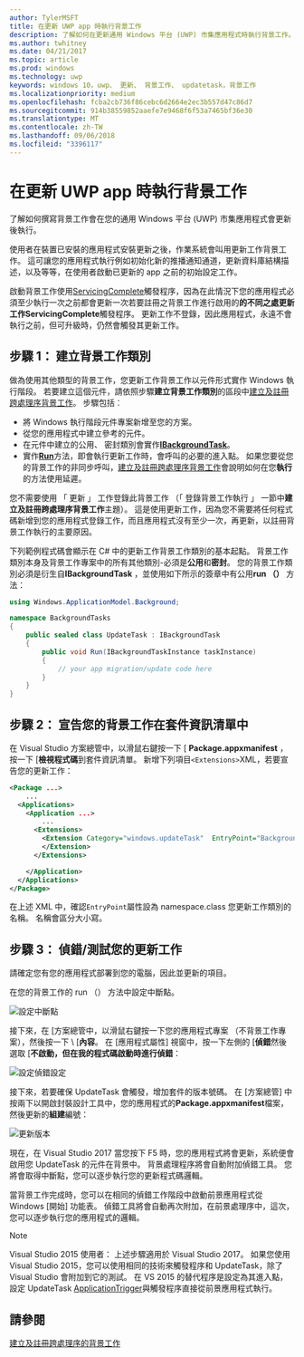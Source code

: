 ```yaml
---
author: TylerMSFT
title: 在更新 UWP app 時執行背景工作
description: 了解如何在更新通用 Windows 平台 (UWP) 市集應用程式時執行背景工作。
ms.author: twhitney
ms.date: 04/21/2017
ms.topic: article
ms.prod: windows
ms.technology: uwp
keywords: windows 10，uwp、 更新、 背景工作、 updatetask，背景工作
ms.localizationpriority: medium
ms.openlocfilehash: fcba2cb736f86cebc6d2664e2ec3b557d47c86d7
ms.sourcegitcommit: 914b38559852aaefe7e9468f6f53a7465bf36e30
ms.translationtype: MT
ms.contentlocale: zh-TW
ms.lasthandoff: 09/06/2018
ms.locfileid: "3396117"
---
```

# <a name="run-a-background-task-when-your-uwp-app-is-updated"></a>在更新 UWP app 時執行背景工作

了解如何撰寫背景工作會在您的通用 Windows 平台 (UWP) 市集應用程式會更新後執行。

使用者在裝置已安裝的應用程式安裝更新之後，作業系統會叫用更新工作背景工作。 這可讓您的應用程式執行例如初始化新的推播通知通道，更新資料庫結構描述，以及等等，在使用者啟動已更新的 app 之前的初始設定工作。

啟動背景工作使用[ServicingComplete](https://docs.microsoft.com/uwp/api/Windows.ApplicationModel.Background.SystemTriggerType)觸發程序，因為在此情況下您的應用程式必須至少執行一次之前都會更新一次若要註冊之背景工作進行啟用的**的不同之處更新工作ServicingComplete**觸發程序。  更新工作不登錄，因此應用程式，永遠不會執行之前，但可升級時，仍然會觸發其更新工作。

## <a name="step-1-create-the-background-task-class"></a>步驟 1： 建立背景工作類別

做為使用其他類型的背景工作，您更新工作背景工作以元件形式實作 Windows 執行階段。 若要建立這個元件，請依照步驟**建立背景工作類別**的區段中[建立及註冊跨處理序背景工作](https://docs.microsoft.com/windows/uwp/launch-resume/create-and-register-a-background-task)。 步驟包括︰

- 將 Windows 執行階段元件專案新增至您的方案。
- 從您的應用程式中建立參考的元件。
- 在元件中建立的公用、 密封類別會實作[**IBackgroundTask**](https://msdn.microsoft.com/library/windows/apps/br224794)。
- 實作[**Run**](https://msdn.microsoft.com/library/windows/apps/br224811)方法，即會執行更新工作時，會呼叫的必要的進入點。 如果您要從您的背景工作的非同步呼叫，[建立及註冊跨處理序背景工作](https://docs.microsoft.com/windows/uwp/launch-resume/create-and-register-a-background-task)會說明如何在您**執行**的方法使用延遲。

您不需要使用 「 更新 」 工作登錄此背景工作 （「 登錄背景工作執行 」 一節中**建立及註冊跨處理序背景工作**主題）。 這是使用更新工作，因為您不需要將任何程式碼新增到您的應用程式登錄工作，而且應用程式沒有至少一次，再更新，以註冊背景工作執行的主要原因。

下列範例程式碼會顯示在 C# 中的更新工作背景工作類別的基本起點。 背景工作類別本身及背景工作專案中的所有其他類別-必須是**公用**和**密封**。 您的背景工作類別必須是衍生自**IBackgroundTask** ，並使用如下所示的簽章中有公用**run （）** 方法：

```cs
using Windows.ApplicationModel.Background;

namespace BackgroundTasks
{
    public sealed class UpdateTask : IBackgroundTask
    {
        public void Run(IBackgroundTaskInstance taskInstance)
        {
            // your app migration/update code here
        }
    }
}
```

## <a name="step-2-declare-your-background-task-in-the-package-manifest"></a>步驟 2： 宣告您的背景工作在套件資訊清單中

在 Visual Studio 方案總管中，以滑鼠右鍵按一下 [ **Package.appxmanifest** ，按一下 [**檢視程式碼**到套件資訊清單。 新增下列項目`<Extensions>`XML，若要宣告您的更新工作：

```XML
<Package ...>
    ...
  <Applications>  
    <Application ...>  
        ...
      <Extensions>  
        <Extension Category="windows.updateTask"  EntryPoint="BackgroundTasks.UpdateTask">  
        </Extension>  
      </Extensions>

    </Application>  
  </Applications>  
</Package>
```

在上述 XML 中，確認`EntryPoint`屬性設為 namespace.class 您更新工作類別的名稱。 名稱會區分大小寫。

## <a name="step-3-debugtest-your-update-task"></a>步驟 3： 偵錯/測試您的更新工作

請確定您有您的應用程式部署到您的電腦，因此並更新的項目。

在您的背景工作的 run （） 方法中設定中斷點。

![設定中斷點](images/run-func-breakpoint.png)

接下來，在 [方案總管中，以滑鼠右鍵按一下您的應用程式專案 （不背景工作專案），然後按一下 \ [**內容**。 在 [應用程式屬性] 視窗中，按一下左側的 [**偵錯**然後選取 [**不啟動，但在我的程式碼啟動時進行偵錯**：

![設定偵錯設定](images/do-not-launch-but-debug.png)

接下來，若要確保 UpdateTask 會觸發，增加套件的版本號碼。 在 [方案總管] 中按兩下以開啟封裝設計工具中，您的應用程式的**Package.appxmanifest**檔案，然後更新的**組建**編號：

![更新版本](images/bump-version.png)

現在，在 Visual Studio 2017 當您按下 F5 時，您的應用程式將會更新，系統便會啟用您 UpdateTask 的元件在背景中。 背景處理程序將會自動附加偵錯工具。 您將會取得中斷點，您可以逐步執行您的更新程式碼邏輯。

當背景工作完成時，您可以在相同的偵錯工作階段中啟動前景應用程式從 Windows [開始] 功能表。 偵錯工具將會自動再次附加，在前景處理序中，這次，您可以逐步執行您的應用程式的邏輯。

> [!NOTE]
> Visual Studio 2015 使用者： 上述步驟適用於 Visual Studio 2017。 如果您使用 Visual Studio 2015，您可以使用相同的技術來觸發程序和 UpdateTask，除了 Visual Studio 會附加到它的測試。 在 VS 2015 的替代程序是設定為其進入點，設定 UpdateTask [ApplicationTrigger](https://docs.microsoft.com/windows/uwp/launch-resume/trigger-background-task-from-app)與觸發程序直接從前景應用程式執行。

## <a name="see-also"></a>請參閱

[建立及註冊跨處理序的背景工作](https://docs.microsoft.com/windows/uwp/launch-resume/create-and-register-a-background-task)

